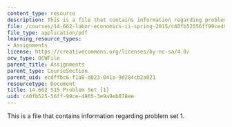 ```yaml
---
content_type: resource
description: This is a file that contains information regarding problem set 1.
file: /courses/14-662-labor-economics-ii-spring-2015/c40fb52556ff99ce49653e9a9eb878ee_MIT14_662S15_pset1.pdf
file_type: application/pdf
learning_resource_types:
- Assignments
license: https://creativecommons.org/licenses/by-nc-sa/4.0/
ocw_type: OCWFile
parent_title: Assignments
parent_type: CourseSection
parent_uid: ecdffbc6-f1a8-d023-041a-9d284cb2a021
resourcetype: Document
title: 14.662 S15 Problem Set [1]
uid: c40fb525-56ff-99ce-4965-3e9a9eb878ee
---
```

This is a file that contains information regarding problem set 1.